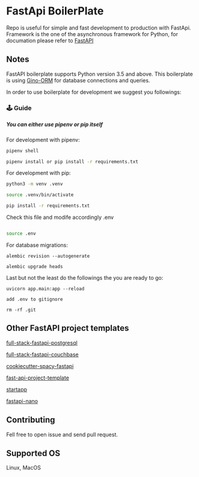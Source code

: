 # FastApi BoilerPlate
Repo is useful for simple and fast development to production with FastApi. Framework is the one of the asynchronous framework for Python, for documation please refer to [FastAPI](https://fastapi.tiangolo.com/)

## Notes
FastAPI boilerplate supports Python version 3.5 and above.
This boilerplate is using [Gino-ORM](https://python-gino.org/) for database connections and queries.

In order to use boilerplate  for development we suggest you followings:
### 🕹 Guide

##### You can either use pipenv or pip itself

For development with pipenv:
```sh
pipenv shell

pipenv install or pip install -r requirements.txt

```

For development with pip:
```sh
python3 -m venv .venv

source .venv/bin/activate

pip install -r requirements.txt
```

Check this file and modife accordingly .env

```sh

source .env

```

For database migrations:
```
alembic revision --autogenerate

alembic upgrade heads
```
Last but not the least do the followings the you are ready to go:
```
uvicorn app.main:app --reload

add .env to gitignore

rm -rf .git
```
## Other FastAPI project templates

[full-stack-fastapi-postgresql](https://github.com/tiangolo/full-stack-fastapi-postgresql)

[full-stack-fastapi-couchbase](https://github.com/tiangolo/full-stack-fastapi-couchbase)

[cookiecutter-spacy-fastapi](https://github.com/microsoft/cookiecutter-spacy-fastapi)

[fast-api-project-template](https://github.com/bergran/fast-api-project-template)

[startapp](https://github.com/sabuhish/startapp)

[fastapi-nano](https://github.com/rednafi/fastapi-nano)


##  Contributing
Fell free to open issue and send pull request.

## Supported OS
Linux, MacOS
